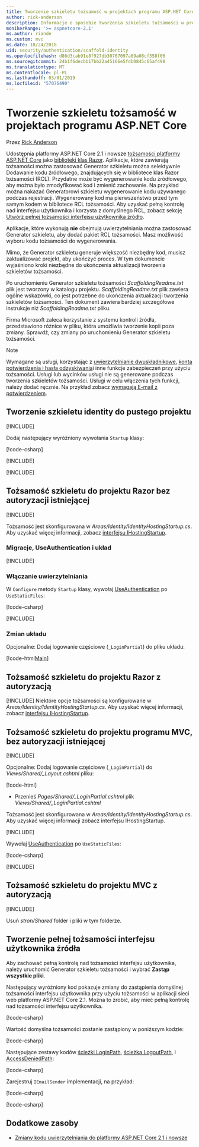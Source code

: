 ```yaml
---
title: Tworzenie szkieletu tożsamość w projektach programu ASP.NET Core
author: rick-anderson
description: Informacje o sposobie tworzenia szkieletu tożsamości w projektach programu ASP.NET Core.
monikerRange: '>= aspnetcore-2.1'
ms.author: riande
ms.custom: mvc
ms.date: 10/24/2018
uid: security/authentication/scaffold-identity
ms.openlocfilehash: d86d3cab91e8f927db30767097a89a08cf358f06
ms.sourcegitcommit: 24b1f6decbb17bb22a45166e5fdb0845c65af498
ms.translationtype: MT
ms.contentlocale: pl-PL
ms.lasthandoff: 03/01/2019
ms.locfileid: "57076490"
---
```

# <a name="scaffold-identity-in-aspnet-core-projects"></a>Tworzenie szkieletu tożsamość w projektach programu ASP.NET Core

Przez [Rick Anderson](https://twitter.com/RickAndMSFT)

Udostępnia platformy ASP.NET Core 2.1 i nowsze [tożsamości platformy ASP.NET Core](xref:security/authentication/identity) jako [biblioteki klas Razor](xref:razor-pages/ui-class). Aplikacje, które zawierają tożsamości można zastosować Generator szkieletu można selektywnie Dodawanie kodu źródłowego, znajdujących się w bibliotece klas Razor tożsamości (RCL). Przydatne może być wygenerowanie kodu źródłowego, aby można było zmodyfikować kod i zmienić zachowanie. Na przykład można nakazać Generatorowi szkieletu wygenerowanie kodu używanego podczas rejestracji. Wygenerowany kod ma pierwszeństwo przed tym samym kodem w bibliotece RCL tożsamości. Aby uzyskać pełną kontrolę nad interfejsu użytkownika i korzysta z domyślnego RCL, zobacz sekcję [Utwórz pełnej tożsamości interfejsu użytkownika źródło](#full).

Aplikacje, które wykonują **nie** obejmują uwierzytelniania można zastosować Generator szkieletu, aby dodać pakiet RCL tożsamości. Masz możliwość wyboru kodu tożsamości do wygenerowania.

Mimo, że Generator szkieletu generuje większość niezbędny kod, musisz zaktualizować projekt, aby ukończyć proces. W tym dokumencie wyjaśniono kroki niezbędne do ukończenia aktualizacji tworzenia szkieletów tożsamości.

Po uruchomieniu Generator szkieletu tożsamości *ScaffoldingReadme.txt* plik jest tworzony w katalogu projektu. *ScaffoldingReadme.txt* plik zawiera ogólne wskazówki, co jest potrzebne do ukończenia aktualizacji tworzenia szkieletów tożsamości. Ten dokument zawiera bardziej szczegółowe instrukcje niż *ScaffoldingReadme.txt* pliku.

Firma Microsoft zaleca korzystanie z systemu kontroli źródła, przedstawiono różnice w pliku, która umożliwia tworzenie kopii poza zmiany. Sprawdź, czy zmiany po uruchomieniu Generator szkieletu tożsamości.

> [!NOTE]
> Wymagane są usługi, korzystając z [uwierzytelnianie dwuskładnikowe](xref:security/authentication/identity-enable-qrcodes), [konta potwierdzenia i hasła odzyskiwania](xref:security/authentication/accconfirm)i inne funkcje zabezpieczeń przy użyciu tożsamości. Usługi lub wycinków usługi nie są generowane podczas tworzenia szkieletów tożsamości. Usługi w celu włączenia tych funkcji, należy dodać ręcznie. Na przykład zobacz [wymagają E-mail z potwierdzeniem](xref:security/authentication/accconfirm#require-email-confirmation).

## <a name="scaffold-identity-into-an-empty-project"></a>Tworzenie szkieletu identity do pustego projektu

[!INCLUDE[](~/includes/scaffold-identity/id-scaffold-dlg.md)]

Dodaj następujący wyróżniony wywołania `Startup` klasy:

[!code-csharp[](scaffold-identity/sample/StartupEmpty.cs?name=snippet1&highlight=5,20-23)]

[!INCLUDE[](~/includes/scaffold-identity/hsts.md)]

[!INCLUDE[](~/includes/scaffold-identity/migrations.md)]

## <a name="scaffold-identity-into-a-razor-project-without-existing-authorization"></a>Tożsamość szkieletu do projektu Razor bez autoryzacji istniejącej

<!--
set projNam=RPnoAuth
set projType=razor
set version=2.1.0

dotnet new %projType% -o %projNam%
cd %projNam%
dotnet add package Microsoft.VisualStudio.Web.CodeGeneration.Design -v %version%
dotnet restore
dotnet aspnet-codegenerator identity --useDefaultUI
dotnet ef migrations add CreateIdentitySchema
dotnet ef database update
-->

[!INCLUDE[](~/includes/scaffold-identity/id-scaffold-dlg.md)]

Tożsamość jest skonfigurowana w *Areas/Identity/IdentityHostingStartup.cs*. Aby uzyskać więcej informacji, zobacz [interfejsu IHostingStartup](xref:fundamentals/configuration/platform-specific-configuration).

<a name="efm"></a>

### <a name="migrations-useauthentication-and-layout"></a>Migracje, UseAuthentication i układ

[!INCLUDE[](~/includes/scaffold-identity/migrations.md)]

<a name="useauthentication"></a>

### <a name="enable-authentication"></a>Włączanie uwierzytelniania

W `Configure` metody `Startup` klasy, wywołaj [UseAuthentication](/dotnet/api/microsoft.aspnetcore.builder.authappbuilderextensions.useauthentication?view=aspnetcore-2.0#Microsoft_AspNetCore_Builder_AuthAppBuilderExtensions_UseAuthentication_Microsoft_AspNetCore_Builder_IApplicationBuilder_) po `UseStaticFiles`:

[!code-csharp[](scaffold-identity/sample/StartupRPnoAuth.cs?name=snippet1&highlight=29)]

[!INCLUDE[](~/includes/scaffold-identity/hsts.md)]

### <a name="layout-changes"></a>Zmian układu

Opcjonalne: Dodaj logowanie częściowe (`_LoginPartial`) do pliku układu:

[!code-html[Main](scaffold-identity/sample/_Layout.cshtml?highlight=37)]

## <a name="scaffold-identity-into-a-razor-project-with-authorization"></a>Tożsamość szkieletu do projektu Razor z autoryzacją

<!--
Use >=2.1: dotnet new webapp -au Individual -o RPauth
Use = 2.0: dotnet new razor -au Individual -o RPauth
uld option: Use Local DB, not SQLite

dotnet new webapp -au Individual -uld -o RPauth
cd RPauth
dotnet add package Microsoft.VisualStudio.Web.CodeGeneration.Design
dotnet restore
dotnet aspnet-codegenerator identity -dc RPauth.Data.ApplicationDbContext --files Account.Register
-->

[!INCLUDE[](~/includes/scaffold-identity/id-scaffold-dlg-auth.md)]
Niektóre opcje tożsamości są konfigurowane w *Areas/Identity/IdentityHostingStartup.cs*. Aby uzyskać więcej informacji, zobacz [interfejsu IHostingStartup](xref:fundamentals/configuration/platform-specific-configuration).

## <a name="scaffold-identity-into-an-mvc-project-without-existing-authorization"></a>Tożsamość szkieletu do projektu programu MVC, bez autoryzacji istniejącej

<!--
set projNam=MvcNoAuth
set projType=mvc
set version=2.1.0

dotnet new %projType% -o %projNam%
cd %projNam%
dotnet add package Microsoft.VisualStudio.Web.CodeGeneration.Design -v %version%
dotnet restore
dotnet aspnet-codegenerator identity --useDefaultUI
dotnet ef migrations add CreateIdentitySchema
dotnet ef database update
-->

[!INCLUDE[](~/includes/scaffold-identity/id-scaffold-dlg.md)]

Opcjonalne: Dodaj logowanie częściowe (`_LoginPartial`) do *Views/Shared/_Layout.cshtml* pliku:

[!code-html[](scaffold-identity/sample/_LayoutMvc.cshtml?highlight=37)]

* Przenieś *Pages/Shared/_LoginPartial.cshtml* plik *Views/Shared/_LoginPartial.cshtml*

Tożsamość jest skonfigurowana w *Areas/Identity/IdentityHostingStartup.cs*. Aby uzyskać więcej informacji zobacz interfejsu IHostingStartup.

[!INCLUDE[](~/includes/scaffold-identity/migrations.md)]

Wywołaj [UseAuthentication](/dotnet/api/microsoft.aspnetcore.builder.authappbuilderextensions.useauthentication?view=aspnetcore-2.0#Microsoft_AspNetCore_Builder_AuthAppBuilderExtensions_UseAuthentication_Microsoft_AspNetCore_Builder_IApplicationBuilder_) po `UseStaticFiles`:

[!code-csharp[](scaffold-identity/sample/StartupMvcNoAuth.cs?name=snippet1&highlight=23)]

[!INCLUDE[](~/includes/scaffold-identity/hsts.md)]

## <a name="scaffold-identity-into-an-mvc-project-with-authorization"></a>Tożsamość szkieletu do projektu MVC z autoryzacją

<!--
dotnet new mvc -au Individual -o MvcAuth
cd MvcAuth
dotnet add package Microsoft.VisualStudio.Web.CodeGeneration.Design
dotnet restore
dotnet aspnet-codegenerator identity -dc MvcAuth.Data.ApplicationDbContext --files Account.Register
-->

[!INCLUDE[](~/includes/scaffold-identity/id-scaffold-dlg-auth.md)]

Usuń *stron/Shared* folder i pliki w tym folderze.

<a name="full"></a>

## <a name="create-full-identity-ui-source"></a>Tworzenie pełnej tożsamości interfejsu użytkownika źródła

Aby zachować pełną kontrolę nad tożsamości interfejsu użytkownika, należy uruchomić Generator szkieletu tożsamości i wybrać **Zastąp wszystkie pliki**.

Następujący wyróżniony kod pokazuje zmiany do zastąpienia domyślnej tożsamości interfejsu użytkownika przy użyciu tożsamości w aplikacji sieci web platformy ASP.NET Core 2.1. Można to zrobić, aby mieć pełną kontrolę nad tożsamości interfejsu użytkownika.

[!code-csharp[](scaffold-identity/sample/StartupFull.cs?name=snippet1&highlight=13-14,17-999)]

Wartość domyślna tożsamości zostanie zastąpiony w poniższym kodzie:

[!code-csharp[](scaffold-identity/sample/StartupFull.cs?name=snippet2)]

Następujące zestawy kodów [ścieżki LoginPath](/dotnet/api/microsoft.aspnetcore.authentication.cookies.cookieauthenticationoptions.loginpath), [ścieżka LogoutPath](/dotnet/api/microsoft.aspnetcore.authentication.cookies.cookieauthenticationoptions.logoutpath), i [AccessDeniedPath](/dotnet/api/microsoft.aspnetcore.authentication.cookies.cookieauthenticationoptions.accessdeniedpath):

[!code-csharp[](scaffold-identity/sample/StartupFull.cs?name=snippet3)]

Zarejestruj `IEmailSender` implementacji, na przykład:

[!code-csharp[](scaffold-identity/sample/StartupFull.cs?name=snippet4)]

[!code-csharp[](scaffold-identity/sample/StartupFull.cs?name=snippet)]

## <a name="additional-resources"></a>Dodatkowe zasoby

* [Zmiany kodu uwierzytelniania do platformy ASP.NET Core 2.1 i nowsze](xref:migration/20_21#changes-to-authentication-code)
